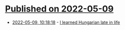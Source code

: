 # [Published on 2022-05-09](index.md)

* [2022-05-09, 10:18:18](https://news.ycombinator.com/item?id=31312411) - [I learned Hungarian late in life](https://hungarianreview.com/article/the_angel_s_son_why_i_learned_hungarian_late_in_life/)
